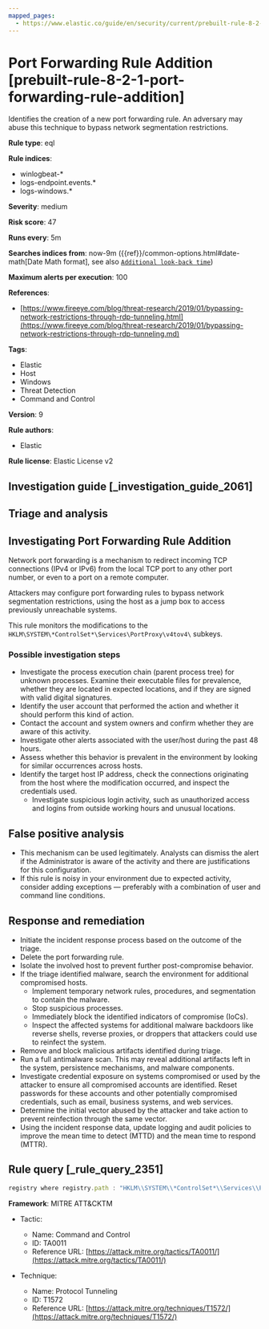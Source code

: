 ```yaml
---
mapped_pages:
  - https://www.elastic.co/guide/en/security/current/prebuilt-rule-8-2-1-port-forwarding-rule-addition.html
---
```


# Port Forwarding Rule Addition [prebuilt-rule-8-2-1-port-forwarding-rule-addition]

Identifies the creation of a new port forwarding rule. An adversary may abuse this technique to bypass network segmentation restrictions.

**Rule type**: eql

**Rule indices**:

* winlogbeat-*
* logs-endpoint.events.*
* logs-windows.*

**Severity**: medium

**Risk score**: 47

**Runs every**: 5m

**Searches indices from**: now-9m ({{ref}}/common-options.html#date-math[Date Math format], see also [`Additional look-back time`](docs-content://solutions/security/detect-and-alert/create-detection-rule.md#rule-schedule))

**Maximum alerts per execution**: 100

**References**:

* [https://www.fireeye.com/blog/threat-research/2019/01/bypassing-network-restrictions-through-rdp-tunneling.html](https://www.fireeye.com/blog/threat-research/2019/01/bypassing-network-restrictions-through-rdp-tunneling.md)

**Tags**:

* Elastic
* Host
* Windows
* Threat Detection
* Command and Control

**Version**: 9

**Rule authors**:

* Elastic

**Rule license**: Elastic License v2

## Investigation guide [_investigation_guide_2061]

## Triage and analysis

## Investigating Port Forwarding Rule Addition

Network port forwarding is a mechanism to redirect incoming TCP connections (IPv4 or IPv6) from the local TCP port to
any other port number, or even to a port on a remote computer.

Attackers may configure port forwarding rules to bypass network segmentation restrictions, using the host as a jump box
to access previously unreachable systems.

This rule monitors the modifications to the `HKLM\SYSTEM\*ControlSet*\Services\PortProxy\v4tov4\` subkeys.

### Possible investigation steps

- Investigate the process execution chain (parent process tree) for unknown processes. Examine their executable files
for prevalence, whether they are located in expected locations, and if they are signed with valid digital signatures.
- Identify the user account that performed the action and whether it should perform this kind of action.
- Contact the account and system owners and confirm whether they are aware of this activity.
- Investigate other alerts associated with the user/host during the past 48 hours.
- Assess whether this behavior is prevalent in the environment by looking for similar occurrences across hosts.
- Identify the target host IP address, check the connections originating from the host where the modification occurred,
and inspect the credentials used.
  - Investigate suspicious login activity, such as unauthorized access and logins from outside working hours and unusual locations.

## False positive analysis

- This mechanism can be used legitimately. Analysts can dismiss the alert if the Administrator is aware of the activity
and there are justifications for this configuration.
- If this rule is noisy in your environment due to expected activity, consider adding exceptions — preferably with a combination
of user and command line conditions.

## Response and remediation

- Initiate the incident response process based on the outcome of the triage.
- Delete the port forwarding rule.
- Isolate the involved host to prevent further post-compromise behavior.
- If the triage identified malware, search the environment for additional compromised hosts.
  - Implement temporary network rules, procedures, and segmentation to contain the malware.
  - Stop suspicious processes.
  - Immediately block the identified indicators of compromise (IoCs).
  - Inspect the affected systems for additional malware backdoors like reverse shells, reverse proxies, or droppers that
  attackers could use to reinfect the system.
- Remove and block malicious artifacts identified during triage.
- Run a full antimalware scan. This may reveal additional artifacts left in the system, persistence mechanisms, and
malware components.
- Investigate credential exposure on systems compromised or used by the attacker to ensure all compromised accounts are
identified. Reset passwords for these accounts and other potentially compromised credentials, such as email, business
systems, and web services.
- Determine the initial vector abused by the attacker and take action to prevent reinfection through the same vector.
- Using the incident response data, update logging and audit policies to improve the mean time to detect (MTTD) and the
mean time to respond (MTTR).

## Rule query [_rule_query_2351]

```js
registry where registry.path : "HKLM\\SYSTEM\\*ControlSet*\\Services\\PortProxy\\v4tov4\\*"
```

**Framework**: MITRE ATT&CKTM

* Tactic:

    * Name: Command and Control
    * ID: TA0011
    * Reference URL: [https://attack.mitre.org/tactics/TA0011/](https://attack.mitre.org/tactics/TA0011/)

* Technique:

    * Name: Protocol Tunneling
    * ID: T1572
    * Reference URL: [https://attack.mitre.org/techniques/T1572/](https://attack.mitre.org/techniques/T1572/)



